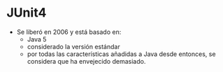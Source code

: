 # JUnit4

* Se liberó en 2006 y está basado en:
  * Java 5
  * considerado la versión estándar
  * por todas las características añadidas a Java desde entonces, se considera que ha envejecido demasiado.
